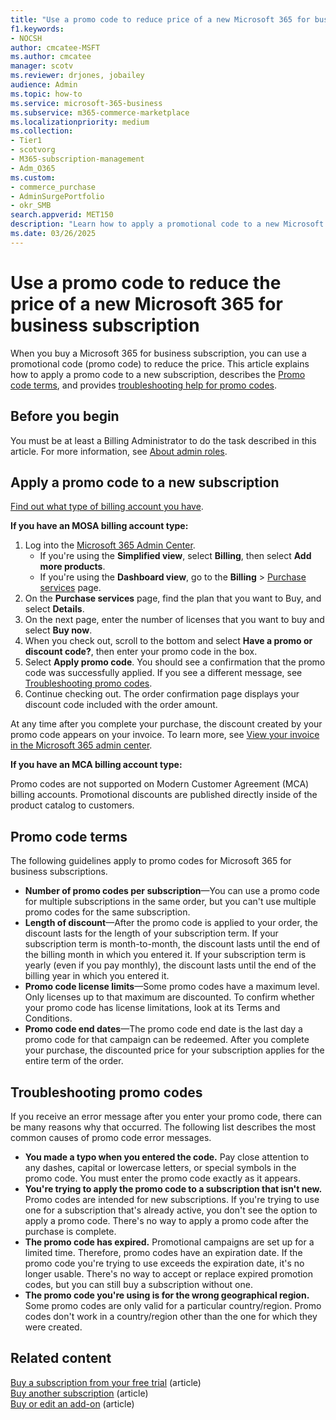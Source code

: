 ```yaml
---
title: "Use a promo code to reduce price of a new Microsoft 365 for business subscription"
f1.keywords:
- NOCSH
author: cmcatee-MSFT
ms.author: cmcatee
manager: scotv
ms.reviewer: drjones, jobailey
audience: Admin
ms.topic: how-to
ms.service: microsoft-365-business
ms.subservice: m365-commerce-marketplace
ms.localizationpriority: medium
ms.collection: 
- Tier1
- scotvorg
- M365-subscription-management 
- Adm_O365
ms.custom: 
- commerce_purchase
- AdminSurgePortfolio
- okr_SMB
search.appverid: MET150
description: "Learn how to apply a promotional code to a new Microsoft 365 for business subscription to reduce the price, and how to troubleshoot promo code errors."
ms.date: 03/26/2025
---
```


# Use a promo code to reduce the price of a new Microsoft 365 for business subscription

When you buy a Microsoft 365 for business subscription, you can use a promotional code (promo code) to reduce the price. This article explains how to apply a promo code to a new subscription, describes the [Promo code terms](#promo-code-terms), and provides [troubleshooting help for promo codes](#troubleshooting-promo-codes).

## Before you begin

You must be at least a Billing Administrator to do the task described in this article. For more information, see [About admin roles](/microsoft-365/admin/add-users/about-admin-roles).

## Apply a promo code to a new subscription

[Find out what type of billing account you have](./manage-billing-accounts.md).

**If you have an MOSA billing account type:**

1. Log into the [Microsoft 365 Admin Center](https://go.microsoft.com/fwlink/p/?linkid=2024339).
   - If you're using the **Simplified view**, select **Billing**, then select **Add more products**. 
   - If you're using the **Dashboard view**, go to the **Billing** > [Purchase services](https://go.microsoft.com/fwlink/p/?linkid=868433) page.
2. On the **Purchase services** page, find the plan that you want to Buy, and select **Details**.
3. On the next page, enter the number of licenses that you want to buy and select **Buy now**.
4. When you check out, scroll to the bottom and select **Have a promo or discount code?**, then enter your promo code in the box.
5. Select **Apply promo code**. You should see a confirmation that the promo code was successfully applied. If you see a different message, see [Troubleshooting promo codes](#troubleshooting-promo-codes).
6. Continue checking out. The order confirmation page displays your discount code included with the order amount.

At any time after you complete your purchase, the discount created by your promo code appears on your invoice. To learn more, see [View your invoice in the Microsoft 365 admin center](billing-and-payments/view-your-bill-or-invoice.md).

**If you have an MCA billing account type:**

Promo codes are not supported on Modern Customer Agreement (MCA) billing accounts.  Promotional discounts are published directly inside of the product catalog to customers.

## Promo code terms

The following guidelines apply to promo codes for Microsoft 365 for business subscriptions.
  
- **Number of promo codes per subscription**&mdash;You can use a promo code for multiple subscriptions in the same order, but you can't use multiple promo codes for the same subscription.
- **Length of discount**&mdash;After the promo code is applied to your order, the discount lasts for the length of your subscription term. If your subscription term is month-to-month, the discount lasts until the end of the billing month in which you entered it. If your subscription term is yearly (even if you pay monthly), the discount lasts until the end of the billing year in which you entered it.
- **Promo code license limits**&mdash;Some promo codes have a maximum level. Only licenses up to that maximum are discounted. To confirm whether your promo code has license limitations, look at its Terms and Conditions.
- **Promo code end dates**&mdash;The promo code end date is the last day a promo code for that campaign can be redeemed. After you complete your purchase, the discounted price for your subscription applies for the entire term of the order.

## Troubleshooting promo codes

If you receive an error message after you enter your promo code, there can be many reasons why that occurred. The following list describes the most common causes of promo code error messages.
  
- **You made a typo when you entered the code.** Pay close attention to any dashes, capital or lowercase letters, or special symbols in the promo code. You must enter the promo code exactly as it appears.
- **You're trying to apply the promo code to a subscription that isn't new.** Promo codes are intended for new subscriptions. If you're trying to use one for a subscription that's already active, you don't see the option to apply a promo code. There's no way to apply a promo code after the purchase is complete.
- **The promo code has expired.** Promotional campaigns are set up for a limited time. Therefore, promo codes have an expiration date. If the promo code you're trying to use exceeds the expiration date, it's no longer usable. There's no way to accept or replace expired promotion codes, but you can still buy a subscription without one.
- **The promo code you're using is for the wrong geographical region.** Some promo codes are only valid for a particular country/region. Promo codes don't work in a country/region other than the one for which they were created.
  
## Related content

[Buy a subscription from your free trial](./try-or-buy-microsoft-365.md) (article)\
[Buy another subscription](./try-or-buy-microsoft-365.md) (article)\
[Buy or edit an add-on](buy-or-edit-an-add-on.md) (article)
